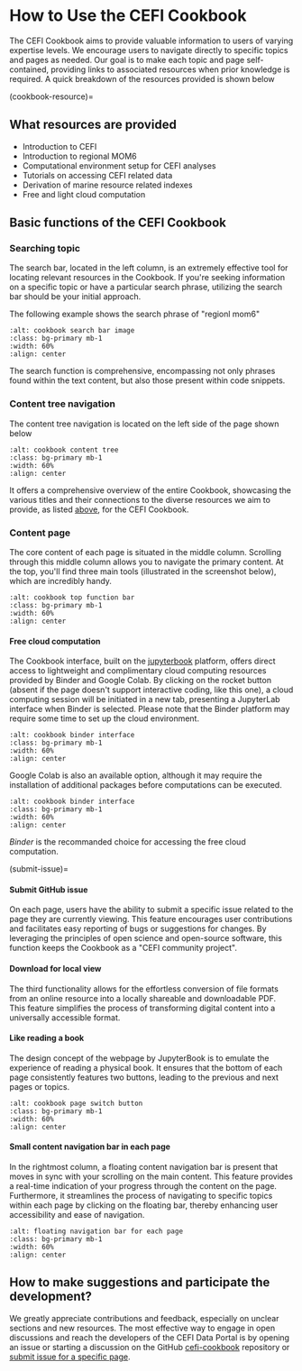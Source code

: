 # How to Use the CEFI Cookbook

The CEFI Cookbook aims to provide valuable information to users of varying expertise levels. We encourage users to navigate directly to specific topics and pages as needed. Our goal is to make each topic and page self-contained, providing links to associated resources when prior knowledge is required. A quick breakdown of the resources provided is shown below

(cookbook-resource)=
## What resources are provided
- Introduction to CEFI
- Introduction to regional MOM6
- Computational environment setup for CEFI analyses
- Tutorials on accessing CEFI related data
- Derivation of marine resource related indexes
- Free and light cloud computation


## Basic functions of the CEFI Cookbook
### Searching topic
The search bar, located in the left column, is an extremely effective tool for locating relevant resources in the Cookbook. If you're seeking information on a specific topic or have a particular search phrase, utilizing the search bar should be your initial approach.

The following example shows the search phrase of "regionl mom6"
```{image} ../images/search_bar.png
:alt: cookbook search bar image
:class: bg-primary mb-1
:width: 60%
:align: center
```
The search function is comprehensive, encompassing not only phrases found within the text content, but also those present within code snippets.

### Content tree navigation
The content tree navigation is located on the left side of the page shown below
```{image} ../images/content_tree.png
:alt: cookbook content tree
:class: bg-primary mb-1
:width: 60%
:align: center
```
It offers a comprehensive overview of the entire Cookbook, showcasing the various titles and their connections to the diverse resources we aim to provide, as listed [above](cookbook-resource), for the CEFI Cookbook.

### Content page
The core content of each page is situated in the middle column. Scrolling through this middle column allows you to navigate the primary content. At the top, you'll find three main tools (illustrated in the screenshot below), which are incredibly handy.
```{image} ../images/top_function.png
:alt: cookbook top function bar
:class: bg-primary mb-1
:width: 60%
:align: center
```
#### Free cloud computation
The Cookbook interface, built on the [jupyterbook](https://jupyterbook.org/en/stable/intro.html) platform, offers direct access to lightweight and complimentary cloud computing resources provided by Binder and Google Colab. By clicking on the rocket button (absent if the page doesn't support interactive coding, like this one), a cloud computing session will be initiated in a new tab, presenting a JupyterLab interface when Binder is selected. Please note that the Binder platform may require some time to set up the cloud environment.
```{image} ../images/binder.png
:alt: cookbook binder interface
:class: bg-primary mb-1
:width: 60%
:align: center
```
Google Colab is also an available option, although it may require the installation of additional packages before computations can be executed. 
```{image} ../images/colab.png
:alt: cookbook binder interface
:class: bg-primary mb-1
:width: 60%
:align: center
```
*Binder* is the recommanded choice for accessing the free cloud computation.

(submit-issue)=
#### Submit GitHub issue
On each page, users have the ability to submit a specific issue related to the page they are currently viewing. This feature encourages user contributions and facilitates easy reporting of bugs or suggestions for changes. By leveraging the principles of open science and open-source software, this function keeps the Cookbook as a "CEFI community project".

#### Download for local view
The third functionality allows for the effortless conversion of file formats from an online resource into a locally shareable and downloadable PDF. This feature simplifies the process of transforming digital content into a universally accessible format.

#### Like reading a book
The design concept of the webpage by JupyterBook is to emulate the experience of reading a physical book. It ensures that the bottom of each page consistently features two buttons, leading to the previous and next pages or topics.
```{image} ../images/bottom_page_switch.png
:alt: cookbook page switch button
:class: bg-primary mb-1
:width: 60%
:align: center
```

#### Small content navigation bar in each page
In the rightmost column, a floating content navigation bar is present that moves in sync with your scrolling on the main content. This feature provides a real-time indication of your progress through the content on the page. Furthermore, it streamlines the process of navigating to specific topics within each page by clicking on the floating bar, thereby enhancing user accessibility and ease of navigation.
```{image} ../images/heading_guide.png
:alt: floating navigation bar for each page
:class: bg-primary mb-1
:width: 60%
:align: center
```

## How to make suggestions and participate the development?
We greatly appreciate contributions and feedback, especially on unclear sections and new resources. The most effective way to engage in open discussions and reach the developers of the CEFI Data Portal is by opening an issue or starting a discussion on the GitHub [cefi-cookbook](https://github.com/NOAA-CEFI-Portal/cefi-cookbook) repository or [submit issue for a specific page](submit-issue).
